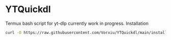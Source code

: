 # YTQuickdl
Termux bash script for yt-dlp currently work in progress.
Installation 
```bash
curl -O https://raw.githubusercontent.com/Vorxiu/YTQuickdl/main/installer.sh && chmod +x installer.sh  && ./installer.sh